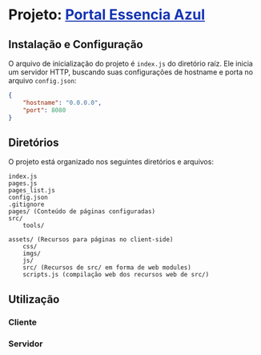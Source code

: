 # Projeto: <span style="color: #1535B5; text-decoration: underline">Portal Essencia Azul</span>

## Instalação e Configuração

O arquivo de inicialização do projeto é `index.js` do diretório raíz.
Ele inicia um servidor HTTP, buscando suas configurações de hostname e porta no arquivo `config.json`:
```json
{
    "hostname": "0.0.0.0",
    "port": 8080
}
```

## Diretórios

O projeto está organizado nos seguintes diretórios e arquivos:
```
index.js
pages.js 
pages_list.js
config.json
.gitignore
pages/ (Conteúdo de páginas configuradas)
src/
    tools/
    
assets/ (Recursos para páginas no client-side)
    css/
    imgs/
    js/
    src/ (Recursos de src/ em forma de web modules)
    scripts.js (compilação web dos recursos web de src/)
```

## Utilização

### Cliente

### Servidor